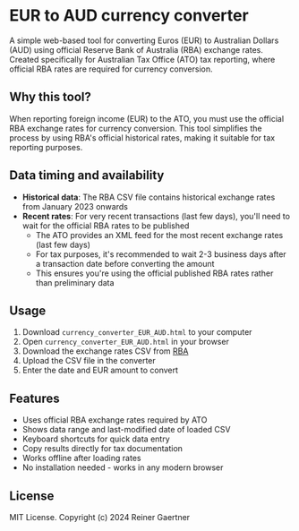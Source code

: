 # EUR to AUD currency converter

A simple web-based tool for converting Euros (EUR) to Australian Dollars (AUD) using official Reserve Bank of Australia (RBA) exchange rates. Created specifically for Australian Tax Office (ATO) tax reporting, where official RBA rates are required for currency conversion.

## Why this tool?

When reporting foreign income (EUR) to the ATO, you must use the official RBA exchange rates for currency conversion. This tool simplifies the process by using RBA's official historical rates, making it suitable for tax reporting purposes.

## Data timing and availability

- **Historical data**: The RBA CSV file contains historical exchange rates from January 2023 onwards
- **Recent rates**: For very recent transactions (last few days), you'll need to wait for the official RBA rates to be published
  - The ATO provides an XML feed for the most recent exchange rates (last few days)
  - For tax purposes, it's recommended to wait 2-3 business days after a transaction date before converting the amount
  - This ensures you're using the official published RBA rates rather than preliminary data

## Usage

1. Download `currency_converter_EUR_AUD.html` to your computer
2. Open `currency_converter_EUR_AUD.html` in your browser
3. Download the exchange rates CSV from [RBA](https://www.rba.gov.au/statistics/tables/csv/f11.1-data.csv)
4. Upload the CSV file in the converter
5. Enter the date and EUR amount to convert

## Features

- Uses official RBA exchange rates required by ATO
- Shows data range and last-modified date of loaded CSV
- Keyboard shortcuts for quick data entry
- Copy results directly for tax documentation
- Works offline after loading rates
- No installation needed - works in any modern browser

## License

MIT License. Copyright (c) 2024 Reiner Gaertner
